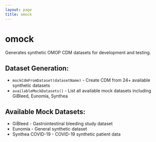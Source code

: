 ```yaml
---
layout: page
title: omock
---
```


# omock

Generates synthetic OMOP CDM datasets for development and testing.

## Dataset Generation:

- `mockCdmFromDataset(datasetName)` - Create CDM from 24+ available synthetic datasets
- `availableMockDatasets()` - List all available mock datasets including GiBleed, Eunomia, Synthea

## Available Mock Datasets:

- GiBleed - Gastrointestinal bleeding study dataset
- Eunomia - General synthetic dataset
- Synthea COVID-19 - COVID-19 synthetic patient data
